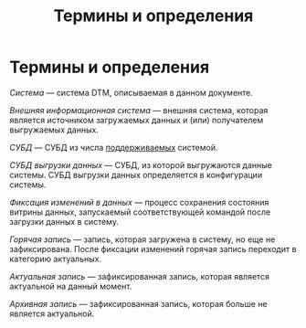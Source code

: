 ﻿---
layout: default
title: Термины и определения
nav_order: 1
parent: Введение
has_children: false
has_toc: false
---

# Термины и определения

_Система_ — система DTM, описываемая в данном документе.

_Внешняя информационная система_ — внешняя система, которая является источником загружаемых данных и 
(или) получателем выгружаемых данных.

_СУБД_ — СУБД из числа [поддерживаемых](../Поддерживаемые_СУБД_хранилища/Поддерживаемые_СУБД_хранилища.md) 
системой.

_СУБД выгрузки данных_ — СУБД, из которой выгружаются данные системы. СУБД выгрузки данных определяется 
в конфигурации системы.

_Фиксация изменений в данных_ — процесс сохранения состояния витрины данных, запускаемый соответствующей 
командой после загрузки данных в систему.

_Горячая запись_ — запись, которая загружена в систему, но еще не зафиксирована. После фиксации изменений 
горячая запись переходит в категорию актуальных.

_Актуальная запись_ — зафиксированная запись, которая является актуальной на данный момент.

_Архивная запись_ — зафиксированная запись, которая больше не является актуальной.